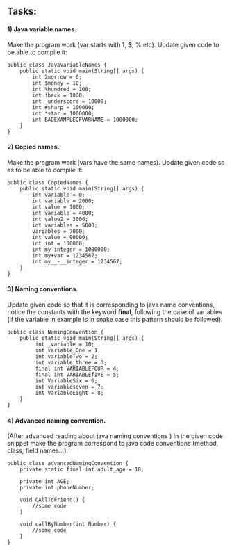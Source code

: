 
## Tasks:
#### 1) Java variable names.
Make the program work (var starts with 1, $, % etc).
Update given code to be able to compile it:


    public class JavaVariableNames {
        public static void main(String[] args) {
            int 2morrow = 0;
            int $money = 10;
            int %hundred = 100;
            int !back = 1000;
            int _underscore = 10000;
            int #sharp = 100000;
            int *star = 1000000;
            int BADEXAMPLEOFVARNAME = 1000000;
        }
    }


#### 2) Copied names.
Make the program work (vars have the same names).
Update given code so as to be able to compile it:


    public class CopiedNames {
        public static void main(String[] args) {
            int variable = 0;
            int variable = 2000;
            int value = 1000;
            int variable = 4000;
            int value2 = 3000;
            int variables = 5000;
            variables = 7000;
            int value = 90000;
            int int = 100000;
            int my integer = 1000000;
            int my+var = 1234567;
            int my__-__integer = 1234567;
        }
    }
#### 3) Naming conventions.
Update given code so that it is corresponding to java name conventions, 
notice the constants with the keyword **final**, following the case of variables (if the
variable in example is in snake case this pattern should be followed):


    public class NamingConvention {
        public static void main(String[] args) {
             int _variable = 10;
             int variable_One = 1;
             int variableTwo = 2;
             int variable_three = 3;
             final int VARIABLEFOUR = 4;
             final int VARIABLEfIVE = 5;
             int VariableSix = 6;
             int variableseven = 7;
             int VariableEight = 8;
        }
    }




#### 4) Advanced naming convention.
(After advanced reading about java naming conventions ) In the given code snippet make the program correspond to java
code conventions (method, class, field names...):


    public class advancedNamingConvention {
        private static final int adult_age = 18;
    
        private int AGE;
        private int phoneNumber;
    
        void CAllToFriend() {
            //some code
        }
    
        void callByNumber(int Number) {
            //some code
        }
    }